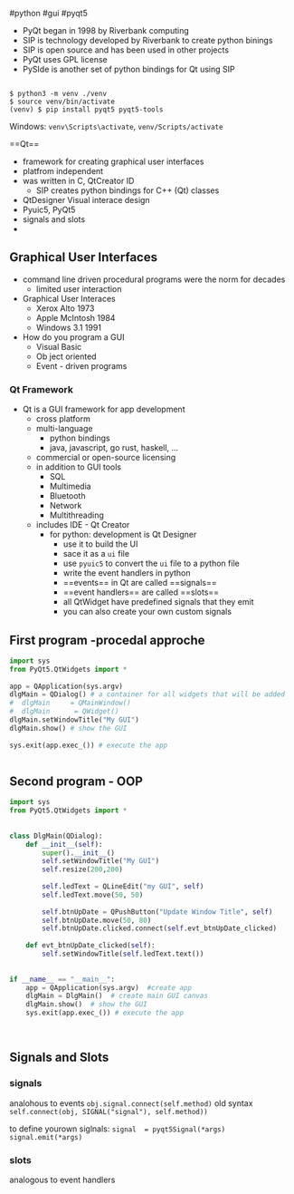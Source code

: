 #python #gui #pyqt5

- PyQt began in 1998 by Riverbank computing
- SIP is technology developed by Riverbank to create python binings
- SIP is open source and has been used in other projects
- PyQt uses GPL license
- PySIde is another set of python bindings for Qt using SIP



```shell

$ python3 -m venv ./venv
$ source venv/bin/activate
(venv) $ pip install pyqt5 pyqt5-tools
```

Windows: `venv\Scripts\activate`, `venv/Scripts/activate`

==Qt==
- framework for creating graphical user interfaces
- platfrom independent
- was written in C, QtCreator ID
	- SIP creates python bindings for C++ (Qt) classes
- QtDesigner Visual interace design
- Pyuic5, PyQt5
- signals and slots
- 


## Graphical User Interfaces
- command line driven procedural programs were the norm for decades
	- limited user interaction
- Graphical User Interaces
	- Xerox Alto 1973
	- Apple McIntosh 1984
	- Windows 3.1 1991
- How do you program a GUI
	- Visual Basic
	- Ob ject oriented
	- Event - driven programs

### Qt Framework
- Qt is a GUI framework for app development
	- cross platform
	- multi-language
		- python bindings
		- java, javascript, go rust, haskell, ...
	- commercial or open-source licensing
	- in addition to GUI tools
		- SQL
		- Multimedia
		- Bluetooth
		- Network
		- Multithreading
	- includes IDE - Qt Creator
		- for python: development is Qt Designer
			- use it to build the UI
			- sace it as a `ui` file
			- use `pyuic5` to convert the `ui` file to a python file
			- write the event handlers in python
			- ==events== in Qt are called ==signals==
			- ==event handlers== are called ==slots==
			- all QtWidget have predefined signals that they emit
			- you can also create your own custom signals

## First program -procedal approche
```python
import sys   
from PyQt5.QtWidgets import *  
  
app = QApplication(sys.argv)  
dlgMain = QDialog() # a container for all widgets that will be added
#  dlgMain     = QMainWindow()
#  dlgMain      = QWidget()
dlgMain.setWindowTitle("My GUI")  
dlgMain.show() # show the GUI  
  
sys.exit(app.exec_()) # execute the app



```

## Second program - OOP
```python
import sys  
from PyQt5.QtWidgets import *  
  
  
class DlgMain(QDialog):  
    def __init__(self):  
        super().__init__()  
        self.setWindowTitle("My GUI")  
        self.resize(200,200)  
  
        self.ledText = QLineEdit("my GUI", self)  
        self.ledText.move(50, 50)  
  
        self.btnUpDate = QPushButton("Update Window Title", self)  
        self.btnUpDate.move(50, 80)  
        self.btnUpDate.clicked.connect(self.evt_btnUpDate_clicked)  
  
    def evt_btnUpDate_clicked(self):  
        self.setWindowTitle(self.ledText.text())  
  
  
if __name__ == "__main__":  
    app = QApplication(sys.argv)  #create app
    dlgMain = DlgMain()  # create main GUI canvas
    dlgMain.show()  # show the GUI
    sys.exit(app.exec_()) # execute the app
		



```


## Signals and Slots

### signals
analohous to events
`obj.signal.connect(self.method)`
old syntax `self.connect(obj, SIGNAL("signal"), self.method))`

to define yourown siglnals:
`signal  = pyqt5Signal(*args)`
`signal.emit(*args)`

### slots
analogous to event handlers









